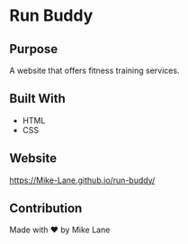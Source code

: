 # Run Buddy

## Purpose
A website that offers fitness training services.

## Built With
* HTML
* CSS

## Website
https://Mike-Lane.github.io/run-buddy/

## Contribution
Made with ❤️ by Mike Lane
